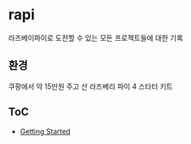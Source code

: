 # rapi

라즈베이파이로 도전할 수 있는 모든 프로젝트들에 대한 기록

## 환경

쿠팡에서 약 15만원 주고 산 라즈베리 파이 4 스타터 키트

## ToC

- [Getting Started](./getting-started/README.md)
